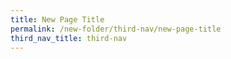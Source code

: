 ```yaml
---
title: New Page Title
permalink: /new-folder/third-nav/new-page-title
third_nav_title: third-nav
---
```


